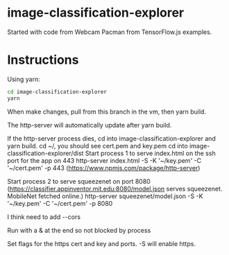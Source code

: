 # image-classification-explorer
Started with code from Webcam Pacman from TensorFlow.js examples.

# Instructions
Using yarn:
```sh
cd image-classification-explorer
yarn
```

When make changes, pull from this branch in the vm, then yarn build.

The http-server will automatically update after yarn build.

If the http-server process dies, cd into image-classification-explorer and yarn build. 
cd ~/, you should see cert.pem and key.pem
cd into image-classification-explorer/dist
Start process 1 to serve index.html on the ssh port for the app on 443
http-server index.html -S -K '~/key.pem' -C '~/cert.pem' -p 443 (https://www.npmjs.com/package/http-server)

Start process 2 to serve squeezenet on port 8080 (https://classifier.appinventor.mit.edu:8080/model.json serves squeezenet. MobileNet fetched online.)
http-server squeezenet/model.json -S -K '~/key.pem' -C '~/cert.pem' -p 8080

I think need to add --cors 

Run with a & at the end so not blocked by process

Set flags for the https cert and key and ports. -S will enable https.
